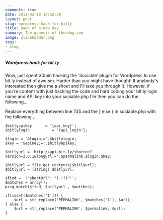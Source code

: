 ```yaml
---
comments: true
date: 2013-02-18 14:42:38
layout: post
slug: wordpress-hack-for-bitly
title: Dawn of a new day
summary: The genesis of thordog.com
image: placeholder.png
tags:
- blog
---
```


#####  Wordpress hack for bit.ly

Wow, just spent 30min hacking the 'Sociable' plugin for Wordpress to use bit.ly instead of awe.sm. Harder than you might have thought! If anybody's interested then give me a shout and I'll take you through it. However, if you're content with just hacking the code and hard coding your bit.ly login name and API key into your sociable.php file then you can do the following...

Replace everything between line 735 and the } else { in sociable.php with the following...

    $bitlyapikey      = '{api_key}';
    $bitlylogin          = '{api_login'};

    $login = '&login;='.$bitlylogin;
    $key = '&apiKey;='.$bitlyapikey;

    $bitlyurl = 'http://api.bit.ly/shorten?version=2.0.1&longUrl;='.$permalink.$login.$key;

    $bitlyurl = file_get_contents($bitlyurl);
    $bitlyurl = (string) $bitlyurl;

    $find = '!"shortUrl": "(.+?)"!';
    $matches = array();
    preg_match($find, $bitlyurl , $matches);

    if(isset($matches['1'])) {
        $url = str_replace('PERMALINK', $matches['1'], $url);
    } else {
        $url = str_replace('PERMALINK', $permalink, $url);
    }